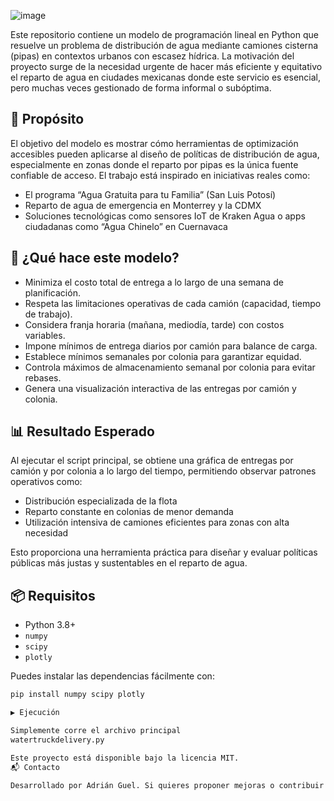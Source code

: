 ![image](https://github.com/user-attachments/assets/b87d2a6f-8f5b-4a86-9c29-3f1ada29ff69)


Este repositorio contiene un modelo de programación lineal en Python que resuelve un problema de distribución de agua mediante camiones cisterna (pipas) en contextos urbanos con escasez hídrica. La motivación del proyecto surge de la necesidad urgente de hacer más eficiente y equitativo el reparto de agua en ciudades mexicanas donde este servicio es esencial, pero muchas veces gestionado de forma informal o subóptima.

## 🎯 Propósito

El objetivo del modelo es mostrar cómo herramientas de optimización accesibles pueden aplicarse al diseño de políticas de distribución de agua, especialmente en zonas donde el reparto por pipas es la única fuente confiable de acceso. El trabajo está inspirado en iniciativas reales como:

- El programa “Agua Gratuita para tu Familia” (San Luis Potosí)
- Reparto de agua de emergencia en Monterrey y la CDMX
- Soluciones tecnológicas como sensores IoT de Kraken Agua o apps ciudadanas como “Agua Chinelo” en Cuernavaca

## 🧠 ¿Qué hace este modelo?

- Minimiza el costo total de entrega a lo largo de una semana de planificación.
- Respeta las limitaciones operativas de cada camión (capacidad, tiempo de trabajo).
- Considera franja horaria (mañana, mediodía, tarde) con costos variables.
- Impone mínimos de entrega diarios por camión para balance de carga.
- Establece mínimos semanales por colonia para garantizar equidad.
- Controla máximos de almacenamiento semanal por colonia para evitar rebases.
- Genera una visualización interactiva de las entregas por camión y colonia.

## 📊 Resultado Esperado

Al ejecutar el script principal, se obtiene una gráfica de entregas por camión y por colonia a lo largo del tiempo, permitiendo observar patrones operativos como:

- Distribución especializada de la flota
- Reparto constante en colonias de menor demanda
- Utilización intensiva de camiones eficientes para zonas con alta necesidad

Esto proporciona una herramienta práctica para diseñar y evaluar políticas públicas más justas y sustentables en el reparto de agua.

## 📦 Requisitos

- Python 3.8+
- `numpy`
- `scipy`
- `plotly`

Puedes instalar las dependencias fácilmente con:

```bash
pip install numpy scipy plotly

▶️ Ejecución

Simplemente corre el archivo principal
watertruckdelivery.py

Este proyecto está disponible bajo la licencia MIT.
📬 Contacto

Desarrollado por Adrián Guel. Si quieres proponer mejoras o contribuir al proyecto, ¡los PRs son bienvenidos!
